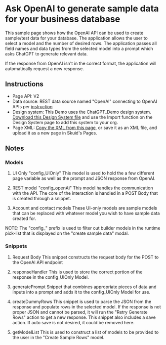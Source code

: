 # Ask OpenAI to generate sample data for your business database 

This sample page shows how the OpenAI API can be used to create sample/test data for your database. The application allows the user to select a model and the number of desired rows. The application passes all field names and data types from the selected model into a prompt which asks ChatGPT to generate relevant data.

 If the response from OpenAI isn't in the correct format, the application will automatically request a new response.

## Instructions
- Page API:  V2
- Data source: 
    REST data source named "OpenAI" connecting to OpenAI APIs per [instruction](openAI)
- Design system: This Demo uses the ChatGPT_Demo design system. [Download this Design System file](../ChatGPT_Demo.designsystem?raw=true) and use the Import function on the Design System page to add this system to your org. 
- Page XML:  [Copy the XML from this page](CreateSampleData.xml), or save it as an XML file, and upload it as a new page in Skuid's Pages.

## Notes

### Models

1.  UI Only "config_UIOnly"
This model is used to hold the a few different page variable as well as the prompt and JSON response from OpenAI.

2.  REST model "config_openAi"
This model handles the communication with the API. 
The core of the interaction is handled in a POST Body that is created through a snippet.

3. Account and contact models 
These UI-only models are sample models that can be replaced with whatever model you wish to have sample data created for.

NOTE: The "config_" prefix is used to filter out builder models in the runtime pick-list that is displayed on the "create sample data" modal.

### Snippets
 
1. Request Body
This snippet constructs the request body for the POST to the OpenAI API endpoint

2. responseHandler
This is used to store the correct portion of the response in the config_UIOnly Model.

3. generatePrompt
Snippet that combines appropriate pieces of data and inputs into a prompt and adds it to the config_UIOnly Model for use.

4. createDummyRows
This snippet is used to parse the JSON from the response and populate rows in the selected model. If the response is not proper JSON and cannot be parsed, it will run the "Retry Generate Rows" action to get a new response. This snippet also includes a save action. If auto save is not desired, it could be removed here.

5. getModelList
This is used to construct a list of models to be provided to the user in the "Create Sample Rows" model. 